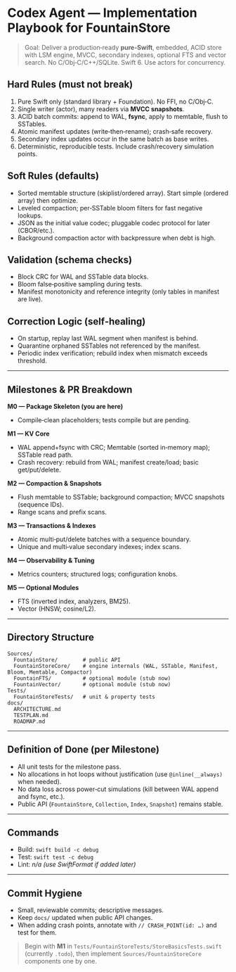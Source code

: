 
# Codex Agent — Implementation Playbook for FountainStore

> Goal: Deliver a production‑ready **pure‑Swift**, embedded, ACID store with
> LSM engine, MVCC, secondary indexes, optional FTS and vector search.
> No C/Obj‑C/C++/SQLite. Swift 6. Use actors for concurrency.

## Hard Rules (must not break)
1. Pure Swift only (standard library + Foundation). No FFI, no C/Obj‑C.
2. Single writer (actor), many readers via **MVCC snapshots**.
3. ACID batch commits: append to WAL, **fsync**, apply to memtable, flush to SSTables.
4. Atomic manifest updates (write‑then‑rename); crash‑safe recovery.
5. Secondary index updates occur in the same batch as base writes.
6. Deterministic, reproducible tests. Include crash/recovery simulation points.

## Soft Rules (defaults)
- Sorted memtable structure (skiplist/ordered array). Start simple (ordered array) then optimize.
- Leveled compaction; per‑SSTable bloom filters for fast negative lookups.
- JSON as the initial value codec; pluggable codec protocol for later (CBOR/etc.).
- Background compaction actor with backpressure when debt is high.

## Validation (schema checks)
- Block CRC for WAL and SSTable data blocks.
- Bloom false‑positive sampling during tests.
- Manifest monotonicity and reference integrity (only tables in manifest are live).

## Correction Logic (self‑healing)
- On startup, replay last WAL segment when manifest is behind.
- Quarantine orphaned SSTables not referenced by the manifest.
- Periodic index verification; rebuild index when mismatch exceeds threshold.

---

## Milestones & PR Breakdown

**M0 — Package Skeleton (you are here)**
- Compile‑clean placeholders; tests compile but are pending.

**M1 — KV Core**
- WAL append+fsync with CRC; Memtable (sorted in‑memory map); SSTable read path.
- Crash recovery: rebuild from WAL; manifest create/load; basic get/put/delete.

**M2 — Compaction & Snapshots**
- Flush memtable to SSTable; background compaction; MVCC snapshots (sequence IDs).
- Range scans and prefix scans.

**M3 — Transactions & Indexes**
- Atomic multi‑put/delete batches with a sequence boundary.
- Unique and multi‑value secondary indexes; index scans.

**M4 — Observability & Tuning**
- Metrics counters; structured logs; configuration knobs.

**M5 — Optional Modules**
- FTS (inverted index, analyzers, BM25).
- Vector (HNSW; cosine/L2).

---

## Directory Structure

```
Sources/
  FountainStore/        # public API
  FountainStoreCore/    # engine internals (WAL, SSTable, Manifest, Bloom, Memtable, Compactor)
  FountainFTS/          # optional module (stub now)
  FountainVector/       # optional module (stub now)
Tests/
  FountainStoreTests/   # unit & property tests
docs/
  ARCHITECTURE.md
  TESTPLAN.md
  ROADMAP.md
```

---

## Definition of Done (per Milestone)

- All unit tests for the milestone pass.
- No allocations in hot loops without justification (use `@inline(__always)` when needed).
- No data loss across power‑cut simulations (kill between WAL append and fsync, etc.).
- Public API (`FountainStore`, `Collection`, `Index`, `Snapshot`) remains stable.

---

## Commands

- Build: `swift build -c debug`
- Test:  `swift test -c debug`
- Lint:  _n/a (use SwiftFormat if added later)_

---

## Commit Hygiene

- Small, reviewable commits; descriptive messages.
- Keep `docs/` updated when public API changes.
- When adding crash points, annotate with `// CRASH_POINT(id: …)` and test for them.

> Begin with **M1** in `Tests/FountainStoreTests/StoreBasicsTests.swift` (currently `.todo`),
> then implement `Sources/FountainStoreCore` components one by one.
